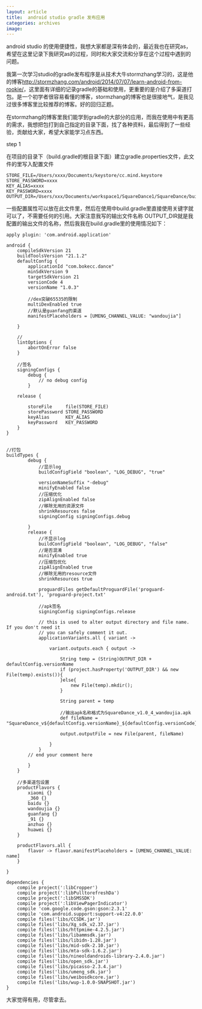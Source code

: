 ```yaml
---
layout: article
title:  android studio gradle 发布应用
categories: archives
image:
---
```


android studio 的使用便捷性，我想大家都是深有体会的，最近我也在研究as，希望在这里记录下我研究as的过程，同时和大家交流和分享在这个过程中遇到的问题。

我第一次学习studio的gradle发布程序是从技术大牛stormzhang学习的，这是他的博客<http://stormzhang.com/android/2014/07/07/learn-android-from-rookie/>，这里面有详细的记录gradle的基础和使用，更重要的是介绍了多渠道打包。是一个初学者很容易看懂的博客，stormzhang的博客也是很接地气，是我见过很多博客里比较推荐的博客。好的回归正题。

  在stormzhang的博客里我们能学到gradle的大部分的应用，而我在使用中有更高的需求，我想把包打到自己指定的目录下面，找了各种资料，最后得到了一些经验，贡献给大家，希望大家能学习点东西。
  
  step 1
  
  在项目的目录下（build.gradle的根目录下面）建立gradle.properties文件，此文件的里写入配置文件
  
	STORE_FILE=/Users/xxxx/Documents/keystore/cc.mind.keystore
    STORE_PASSWORD=xxxx
    KEY_ALIAS=xxxx
    KEY_PASSWORD=xxxx
    OUTPUT_DIR=/Users/xxx/Documents/workspace1/SquareDance1/SquareDance/build/


一些配置属性可以放在此文件里，然后在使用中build.gradle里直接使用关键字就可以了，不需要任何的引用。大家注意我写的输出文件名称 OUTPUT_DIR就是我配置的输出文件的名称，然后我我在build.gradle里的使用情况如下：


	apply plugin: 'com.android.application'

	android {
    	compileSdkVersion 21
    	buildToolsVersion "21.1.2"
    	defaultConfig {
        	applicationId "com.bokecc.dance"
        	minSdkVersion 9
        	targetSdkVersion 21
        	versionCode 4
        	versionName "1.0.3"

        	//dex突破65535的限制
        	multiDexEnabled true
        	//默认是guanfang的渠道
        	manifestPlaceholders = [UMENG_CHANNEL_VALUE: "wandoujia"]

    	}

    	//
    	lintOptions {
        	abortOnError false
    	}

    	//签名
    	signingConfigs {
        	debug {
            	// no debug config
        	}

        release {

            storeFile     file(STORE_FILE)
            storePassword STORE_PASSWORD
            keyAlias      KEY_ALIAS
            keyPassword   KEY_PASSWORD
        }
    }


    //打包
    buildTypes {
        	debug {
            	//显示log
            	buildConfigField "boolean", "LOG_DEBUG", "true"

            	versionNameSuffix "-debug"
            	minifyEnabled false
            	//压缩优化
            	zipAlignEnabled false
            	//移除无用的资源文件
            	shrinkResources false
            	signingConfig signingConfigs.debug

        	}
        	release {
            	//不显示log
            	buildConfigField "boolean", "LOG_DEBUG", "false"
            	//是否混淆
            	minifyEnabled true
            	//压缩包优化
            	zipAlignEnabled true
            	//移除无用的resource文件
            	shrinkResources true

          		proguardFiles getDefaultProguardFile('proguard-android.txt'), 'proguard-project.txt'

            	//apk签名
            	signingConfig signingConfigs.release

            	// this is used to alter output directory and file name. If you don't need it
            	// you can safely comment it out.
            	applicationVariants.all { variant ->

                	variant.outputs.each { output ->

                    	String temp = (String)OUTPUT_DIR + defaultConfig.versionName
                    	if (project.hasProperty('OUTPUT_DIR') && new File(temp).exists()){
                    	}else{
                       		new File(temp).mkdir();
                    	}

                    	String parent = temp

                    	//输出apk名称格式为SquareDance_v1.0_4_wandoujia.apk
                    	def fileName = "SquareDance_v${defaultConfig.versionName}_${defaultConfig.versionCode}_${variant.productFlavors[0].name}.apk"

                   		output.outputFile = new File(parent, fileName)

                	}
            	}
            // end your comment here

        	}
    	}

    	//多渠道包设置
    	productFlavors {
        	xiaomi {}
        	_360 {}
        	baidu {}
        	wandoujia {}
        	guanfang {}
        	_91 {}
        	anzhuo {}
        	huawei {}
    	}

    	productFlavors.all {
        	flavor -> flavor.manifestPlaceholders = [UMENG_CHANNEL_VALUE: name]
    	}

	}

	dependencies {
    	compile project(':libCropper')
    	compile project(':libPulltorefreshDa')
    	compile project(':libSMSSDK')
    	compile project(':libViewPagerIndicator')
    	compile 'com.google.code.gson:gson:2.3.1'
    	compile 'com.android.support:support-v4:22.0.0'
    	compile files('libs/CCSDK.jar')
    	compile files('libs/Xg_sdk_v2.37.jar')
    	compile files('libs/httpmime-4.2.5.jar')
    	compile files('libs/libammsdk.jar')
    	compile files('libs/libidn-1.28.jar')
    	compile files('libs/mid-sdk-2.10.jar')
    	compile files('libs/mta-sdk-1.6.2.jar')
    	compile files('libs/nineoldandroids-library-2.4.0.jar')
    	compile files('libs/open_sdk.jar')
    	compile files('libs/picasso-2.3.4.jar')
    	compile files('libs/umeng_sdk.jar')
    	compile files('libs/weibosdkcore.jar')
    	compile files('libs/wup-1.0.0-SNAPSHOT.jar')
	}

  
  大家觉得有用，尽管拿去。